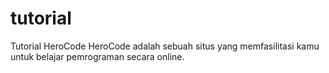 # tutorial
Tutorial HeroCode
HeroCode adalah sebuah situs yang memfasilitasi kamu untuk belajar pemrograman secara online.